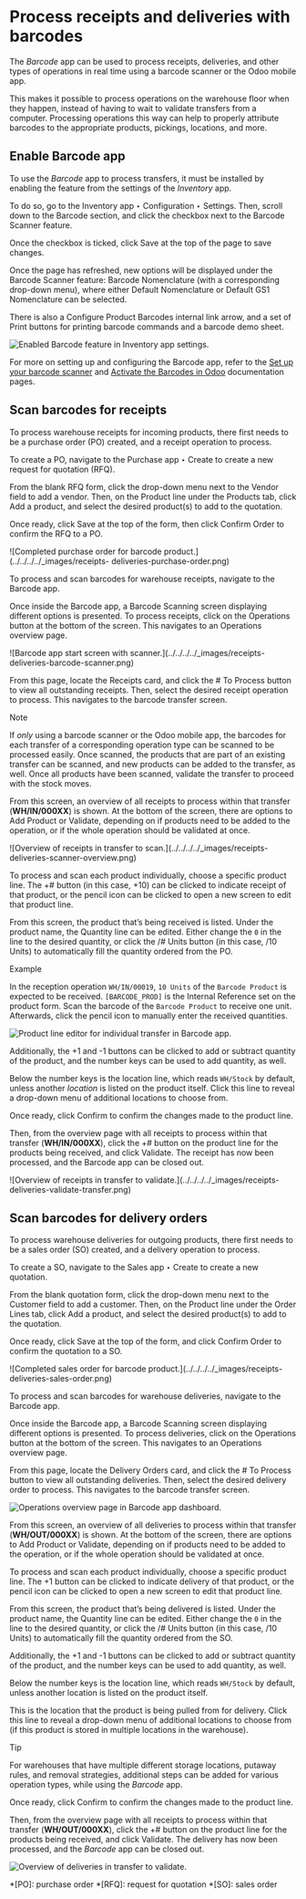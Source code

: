 # Process receipts and deliveries with barcodes

The _Barcode_ app can be used to process receipts, deliveries, and other types
of operations in real time using a barcode scanner or the Odoo mobile app.

This makes it possible to process operations on the warehouse floor when they
happen, instead of having to wait to validate transfers from a computer.
Processing operations this way can help to properly attribute barcodes to the
appropriate products, pickings, locations, and more.

## Enable Barcode app

To use the _Barcode_ app to process transfers, it must be installed by
enabling the feature from the settings of the _Inventory_ app.

To do so, go to the Inventory app ‣ Configuration ‣ Settings. Then, scroll
down to the Barcode section, and click the checkbox next to the Barcode
Scanner feature.

Once the checkbox is ticked, click Save at the top of the page to save
changes.

Once the page has refreshed, new options will be displayed under the Barcode
Scanner feature: Barcode Nomenclature (with a corresponding drop-down menu),
where either Default Nomenclature or Default GS1 Nomenclature can be selected.

There is also a Configure Product Barcodes internal link arrow, and a set of
Print buttons for printing barcode commands and a barcode demo sheet.

![Enabled Barcode feature in Inventory app
settings.](../../../../_images/receipts-deliveries-barcode-setting.png)

For more on setting up and configuring the Barcode app, refer to the [Set up
your barcode scanner](../setup/hardware.html) and [Activate the Barcodes in
Odoo](../setup/software.html) documentation pages.

## Scan barcodes for receipts

To process warehouse receipts for incoming products, there first needs to be a
purchase order (PO) created, and a receipt operation to process.

To create a PO, navigate to the Purchase app ‣ Create to create a new request
for quotation (RFQ).

From the blank RFQ form, click the drop-down menu next to the Vendor field to
add a vendor. Then, on the Product line under the Products tab, click Add a
product, and select the desired product(s) to add to the quotation.

Once ready, click Save at the top of the form, then click Confirm Order to
confirm the RFQ to a PO.

![Completed purchase order for barcode product.](../../../../_images/receipts-
deliveries-purchase-order.png)

To process and scan barcodes for warehouse receipts, navigate to the Barcode
app.

Once inside the Barcode app, a Barcode Scanning screen displaying different
options is presented. To process receipts, click on the Operations button at
the bottom of the screen. This navigates to an Operations overview page.

![Barcode app start screen with scanner.](../../../../_images/receipts-
deliveries-barcode-scanner.png)

From this page, locate the Receipts card, and click the # To Process button to
view all outstanding receipts. Then, select the desired receipt operation to
process. This navigates to the barcode transfer screen.

Note

If _only_ using a barcode scanner or the Odoo mobile app, the barcodes for
each transfer of a corresponding operation type can be scanned to be processed
easily. Once scanned, the products that are part of an existing transfer can
be scanned, and new products can be added to the transfer, as well. Once all
products have been scanned, validate the transfer to proceed with the stock
moves.

From this screen, an overview of all receipts to process within that transfer
(**WH/IN/000XX**) is shown. At the bottom of the screen, there are options to
Add Product or Validate, depending on if products need to be added to the
operation, or if the whole operation should be validated at once.

![Overview of receipts in transfer to scan.](../../../../_images/receipts-
deliveries-scanner-overview.png)

To process and scan each product individually, choose a specific product line.
The +# button (in this case, +10) can be clicked to indicate receipt of that
product, or the pencil icon can be clicked to open a new screen to edit that
product line.

From this screen, the product that’s being received is listed. Under the
product name, the Quantity line can be edited. Either change the `0` in the
line to the desired quantity, or click the /# Units button (in this case, /10
Units) to automatically fill the quantity ordered from the PO.

Example

In the reception operation `WH/IN/00019`, `10 Units` of the `Barcode Product`
is expected to be received. `[BARCODE_PROD]` is the Internal Reference set on
the product form. Scan the barcode of the `Barcode Product` to receive one
unit. Afterwards, click the pencil icon to manually enter the received
quantities.

![Product line editor for individual transfer in Barcode
app.](../../../../_images/receipts-deliveries-product-line-editor.png)

Additionally, the +1 and -1 buttons can be clicked to add or subtract quantity
of the product, and the number keys can be used to add quantity, as well.

Below the number keys is the location line, which reads `WH/Stock` by default,
unless another _location_ is listed on the product itself. Click this line to
reveal a drop-down menu of additional locations to choose from.

Once ready, click Confirm to confirm the changes made to the product line.

Then, from the overview page with all receipts to process within that transfer
(**WH/IN/000XX**), click the +# button on the product line for the products
being received, and click Validate. The receipt has now been processed, and
the Barcode app can be closed out.

![Overview of receipts in transfer to validate.](../../../../_images/receipts-
deliveries-validate-transfer.png)

## Scan barcodes for delivery orders

To process warehouse deliveries for outgoing products, there first needs to be
a sales order (SO) created, and a delivery operation to process.

To create a SO, navigate to the Sales app ‣ Create to create a new quotation.

From the blank quotation form, click the drop-down menu next to the Customer
field to add a customer. Then, on the Product line under the Order Lines tab,
click Add a product, and select the desired product(s) to add to the
quotation.

Once ready, click Save at the top of the form, and click Confirm Order to
confirm the quotation to a SO.

![Completed sales order for barcode product.](../../../../_images/receipts-
deliveries-sales-order.png)

To process and scan barcodes for warehouse deliveries, navigate to the Barcode
app.

Once inside the Barcode app, a Barcode Scanning screen displaying different
options is presented. To process deliveries, click on the Operations button at
the bottom of the screen. This navigates to an Operations overview page.

From this page, locate the Delivery Orders card, and click the # To Process
button to view all outstanding deliveries. Then, select the desired delivery
order to process. This navigates to the barcode transfer screen.

![Operations overview page in Barcode app
dashboard.](../../../../_images/receipts-deliveries-operations-page.png)

From this screen, an overview of all deliveries to process within that
transfer (**WH/OUT/000XX**) is shown. At the bottom of the screen, there are
options to Add Product or Validate, depending on if products need to be added
to the operation, or if the whole operation should be validated at once.

To process and scan each product individually, choose a specific product line.
The +1 button can be clicked to indicate delivery of that product, or the
pencil icon can be clicked to open a new screen to edit that product line.

From this screen, the product that’s being delivered is listed. Under the
product name, the Quantity line can be edited. Either change the `0` in the
line to the desired quantity, or click the /# Units button (in this case, /10
Units) to automatically fill the quantity ordered from the SO.

Additionally, the +1 and -1 buttons can be clicked to add or subtract quantity
of the product, and the number keys can be used to add quantity, as well.

Below the number keys is the location line, which reads `WH/Stock` by default,
unless another location is listed on the product itself.

This is the location that the product is being pulled from for delivery. Click
this line to reveal a drop-down menu of additional locations to choose from
(if this product is stored in multiple locations in the warehouse).

Tip

For warehouses that have multiple different storage locations, putaway rules,
and removal strategies, additional steps can be added for various operation
types, while using the _Barcode_ app.

Once ready, click Confirm to confirm the changes made to the product line.

Then, from the overview page with all receipts to process within that transfer
(**WH/OUT/000XX**), click the +# button on the product line for the products
being received, and click Validate. The delivery has now been processed, and
the _Barcode_ app can be closed out.

![Overview of deliveries in transfer to
validate.](../../../../_images/receipts-deliveries-validate-delivery.png)

  *[PO]: purchase order
  *[RFQ]: request for quotation
  *[SO]: sales order

